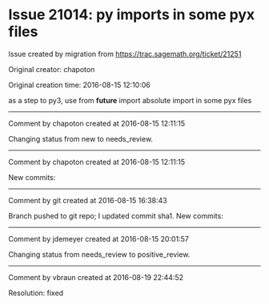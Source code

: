 # Issue 21014: py imports in some pyx files

Issue created by migration from https://trac.sagemath.org/ticket/21251

Original creator: chapoton

Original creation time: 2016-08-15 12:10:06

as a step to py3, use from __future__ import absolute import in some
pyx files


---

Comment by chapoton created at 2016-08-15 12:11:15

Changing status from new to needs_review.


---

Comment by chapoton created at 2016-08-15 12:11:15

New commits:


---

Comment by git created at 2016-08-15 16:38:43

Branch pushed to git repo; I updated commit sha1. New commits:


---

Comment by jdemeyer created at 2016-08-15 20:01:57

Changing status from needs_review to positive_review.


---

Comment by vbraun created at 2016-08-19 22:44:52

Resolution: fixed
